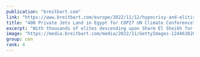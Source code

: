 ```yaml
---
publication: "breitbart.com"
link: "https://www.breitbart.com/europe/2022/11/12/hypocrisy-and-elitism-400-private-jets-land-in-egypt-for-cop27-climate-conference/"
title: "400 Private Jets Land in Egypt for COP27 UN Climate Conference"
excerpt: "With thousands of elites descending upon Sharm El Sheikh for COP27 climate summit, 400 private jets have been seen landing in the Egypt."
image: "https://media.breitbart.com/media/2022/11/GettyImages-1244638206-2-640x335.jpg"
group: con
rank: 4
---
```

